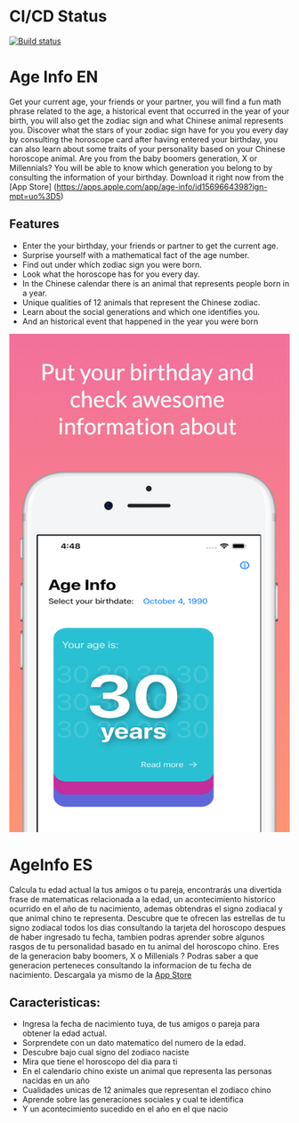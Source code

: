 # CI/CD Status
[![Build status](https://build.appcenter.ms/v0.1/apps/4a855290-0dbc-457c-9aa8-774775838328/branches/dev/badge)](https://appcenter.ms)


# Age Info EN
Get your current age, your friends or your partner, you will find a fun math phrase related to the age, a historical event that occurred in the year of your birth, you will also get the zodiac sign and what Chinese animal represents you.
Discover what the stars of your zodiac sign have for you you every day by consulting the horoscope card after having entered your birthday, you can also learn about some traits of your personality based on your Chinese horoscope animal.
Are you from the baby boomers generation, X or Millennials? You will be able to know which generation you belong to by consulting the information of your birthday. Download it right now from the [App Store] (https://apps.apple.com/app/age-info/id1569664398?ign-mpt=uo%3D5)

## Features
- Enter the your birthday, your friends or partner to get the current age.
- Surprise yourself with a mathematical fact of the age number.
- Find out under which zodiac sign you were born.
- Look what the horoscope has for you every day.
- In the Chinese calendar there is an animal that represents people born in a year.
- Unique qualities of 12 animals that represent the Chinese zodiac.
- Learn about the social generations and which one identifies you.
- And an historical event that happened in the year you were born

![App Preview](Images/screen_1.png)

# AgeInfo ES
Calcula tu edad actual la tus amigos o tu pareja, encontrarás una divertida frase de matematicas relacionada a la edad, un acontecimiento historico ocurrido en el año de tu nacimiento, ademas obtendras el signo zodiacal y que animal chino te representa.
Descubre que te ofrecen las estrellas de tu signo zodiacal todos los dias consultando la tarjeta del horoscopo despues de haber ingresado tu fecha, tambien podras aprender sobre algunos rasgos de tu personalidad basado en tu animal del horoscopo chino.
Eres de la generacion baby boomers, X o Millenials ? Podras saber a que generacion perteneces consultando la informacion de tu fecha de nacimiento. Descargala ya mismo de la [App Store](https://apps.apple.com/app/age-info/id1569664398?ign-mpt=uo%3D5)

## Caracteristicas: 
- Ingresa la fecha de nacimiento tuya, de tus amigos o pareja para obtener la edad actual.
- Sorprendete con un dato matematico del numero de la edad.
- Descubre bajo cual signo del zodiaco naciste
- Mira que tiene el horoscopo del dia para ti
- En el calendario chino existe un animal que representa las personas nacidas en un año
- Cualidades unicas de 12 animales que representan el zodiaco chino
- Aprende sobre las generaciones sociales y cual te identifica
- Y un acontecimiento sucedido en el año en el que nacio
